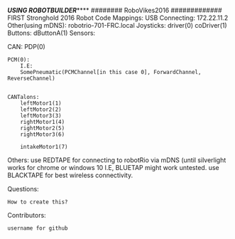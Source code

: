 *******USING ROBOTBUILDER***********
######## RoboVikes2016 #############
FIRST Stronghold 2016 Robot Code
Mappings:
USB Connecting:
	172.22.11.2
Other(using mDNS):
	robotrio-701-FRC.local
Joysticks:
	driver(0)
	coDriver(1)
Buttons:
	dButtonA(1)
Sensors:

CAN:
	PDP(0)
	
	PCM(0):
		I.E:
		SomePneumatic(PCMChannel[in this case 0], ForwardChannel, ReverseChannel)
	

	CANTalons:
		leftMotor1(1)
		leftMotor2(2)
		leftMotor3(3)
		rightMotor1(4)
		rightMotor2(5)
		rightMotor3(6)
		
		intakeMotor1(7)
	

Others:
	use REDTAPE for connecting to robotRio via mDNS (until silverlight works for chrome or windows 10 I.E, BLUETAP might work untested.
	use BLACKTAPE for best wireless connectivity.

Questions:
	
	How to create this?
	
	
Contributors:
	
	username for github
	
	